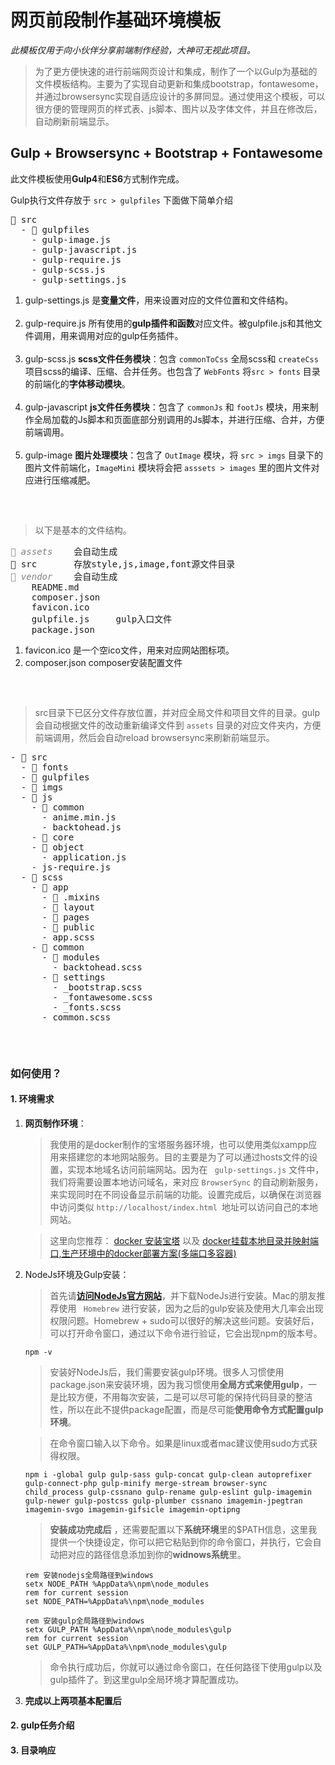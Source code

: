 
# 网页前段制作基础环境模板

<i> 此模板仅用于向小伙伴分享前端制作经验，大神可无视此项目。</i>

> 为了更方便快速的进行前端网页设计和集成，制作了一个以Gulp为基础的文件模板结构。主要为了实现自动更新和集成bootstrap，fontawesome，并通过browsersync实现自适应设计的多屏同显。通过使用这个模板，可以很方便的管理网页的样式表、js脚本、图片以及字体文件，并且在修改后，自动刷新前端显示。


## Gulp + Browsersync + Bootstrap + Fontawesome

此文件模板使用**Gulp4**和**ES6**方式制作完成。

Gulp执行文件存放于 ``` src > gulpfiles ``` 下面做下简单介绍

<pre>
📂 src 
  - 📂 gulpfiles
    - gulp-image.js
    - gulp-javascript.js
    - gulp-require.js
    - gulp-scss.js
    - gulp-settings.js
</pre>

1. gulp-settings.js 是**变量文件**，用来设置对应的文件位置和文件结构。<br><br>
2. gulp-require.js 所有使用的**gulp插件和函数**对应文件。被gulpfile.js和其他文件调用，用来调用对应的gulp任务插件。<br><br>
3. gulp-scss.js **scss文件任务模块**：包含 ```commonToCss``` 全局scss和 ```createCss``` 项目scss的编译、压缩、合并任务。也包含了 ``` WebFonts ``` 将``` src > fonts ``` 目录的前端化的**字体移动模块**。<br><br>
4. gulp-javascript  **js文件任务模块**：包含了 ```commonJs``` 和 ```footJs``` 模块，用来制作全局加载的Js脚本和页面底部分别调用的Js脚本，并进行压缩、合并，方便前端调用。<br><br>
5. gulp-image **图片处理模块**：包含了 ``` OutImage ``` 模块，将 ``` src > imgs ``` 目录下的图片文件前端化，``` ImageMini ``` 模块将会把 ``` asssets > images ``` 里的图片文件对应进行压缩减肥。

<div style="min-height:2rem;"> </div>

> 以下是基本的文件结构。

<PRE>
<i style="color:gray;">📂 assets</i>    会自动生成
📂 src       存放style,js,image,font源文件目录
<i style="color:gray;">📂 vendor</i>    会自动生成
    README.md
    composer.json
    favicon.ico
    gulpfile.js     gulp入口文件
    package.json
</PRE>

1. favicon.ico 是一个空ico文件，用来对应网站图标项。
2. composer.json composer安装配置文件

<div style="min-height:2rem;"> </div>

> src目录下已区分文件存放位置，并对应全局文件和项目文件的目录。gulp会自动根据文件的改动重新编译文件到 ``` assets ``` 目录的对应文件夹内，方便前端调用，然后会自动reload browsersync来刷新前端显示。

<pre>
- 📂 src
  - 📂 fonts
  - 📂 gulpfiles
  - 📂 imgs
  - 📂 js
    - 📂 common
      - anime.min.js
      - backtohead.js
    - 📂 core
    - 📂 object
      - application.js
    - js-require.js
  - 📂 scss
    - 📂 app
      - 📂 .mixins
      - 📂 layout
      - 📂 pages
      - 📂 public
      - app.scss
    - 📂 common
      - 📂 modules
        - backtohead.scss
      - 📂 settings
        - _bootstrap.scss
        - _fontawesome.scss
        - _fonts.scss
      - common.scss
</pre>


<div style="min-height:2rem;"> </div>

### 如何使用？

#### 1. 环境需求

1. **网页制作环境**：
    >我使用的是docker制作的宝塔服务器环境，也可以使用类似xampp应用来搭建您的本地网站服务。目的主要是为了可以通过hosts文件的设置，实现本地域名访问前端网站。因为在 ``` gulp-settings.js``` 文件中，我们将需要设置本地访问域名，来对应 ``` BrowserSync ``` 的自动刷新服务，来实现同时在不同设备显示前端的功能。设置完成后，以确保在浏览器中访问类似 ```http://localhost/index.html ```地址可以访问自己的本地网站。

    >    这里向您推荐： [docker 安装宝塔](https://www.jianshu.com/p/7151e3d11a84) 以及 [docker挂载本地目录并映射端口,生产环境中的docker部署方案(多端口多容器)](https://blog.csdn.net/lishirong/article/details/72763550)

2. NodeJs环境及Gulp安装：

    >   首先请[**访问NodeJs官方网站**](https://nodejs.org/zh-cn/)，并下载NodeJs进行安装。Mac的朋友推荐使用 ``` Homebrew``` 进行安装，因为之后的gulp安装及使用大几率会出现权限问题。Homebrew + sudo可以很好的解决这些问题。安装好后，可以打开命令窗口，通过以下命令进行验证，它会出现npm的版本号。

    ``` npm -v ```

    >   安装好NodeJs后，我们需要安装gulp环境。很多人习惯使用package.json来安装环境，因为我习惯使用**全局方式来使用gulp**，一是比较方便，不用每次安装，二是可以尽可能的保持代码目录的整洁性，所以在此不提供package配置，而是尽可能**使用命令方式配置gulp环境**。

    > 在命令窗口输入以下命令。如果是linux或者mac建议使用sudo方式获得权限。
    ```gulp安装
    npm i -global gulp gulp-sass gulp-concat gulp-clean autoprefixer gulp-connect-php gulp-minify merge-stream browser-sync child_process gulp-cssnano gulp-rename gulp-eslint gulp-imagemin gulp-newer gulp-postcss gulp-plumber cssnano imagemin-jpegtran imagemin-svgo imagemin-gifsicle imagemin-optipng
    ```
    >   **安装成功完成后** ，还需要配置以下**系统环境**里的$PATH信息，这里我提供一个快捷设定，你可以把它粘贴到你的命令窗口，并执行，它会自动把对应的路径信息添加到你的**widnows系统**里。

    ```
    rem 安装nodejs全局路径到windows
    setx NODE_PATH %AppData%\npm\node_modules
    rem for current session
    set NODE_PATH=%AppData%\npm\node_modules
    ```
    ```
    rem 安装gulp全局路径到windows
    setx GULP_PATH %AppData%\npm\node_modules\gulp
    rem for current session
    set GULP_PATH=%AppData%\npm\node_modules\gulp

    ```

    > 命令执行成功后，你就可以通过命令窗口，在任何路径下使用gulp以及gulp插件了。到这里gulp全局环境才算配置成功。

 3. **完成以上两项基本配置后**
    

#### 2. gulp任务介绍
#### 3. 目录响应